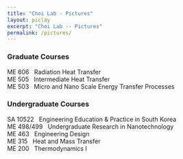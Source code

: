```yaml
---
title: "Choi Lab - Pictures"
layout: piclay
excerpt: "Choi Lab -- Pictures"
permalink: /pictures/
---
```






### Graduate Courses

ME 606 &nbsp; Radiation Heat Transfer <br />
ME 505 &nbsp; Intermediate Heat Transfer <br />
ME 503 &nbsp; Micro and Nano Scale Energy Transfer Processes

### Undergraduate Courses

SA 10522 &nbsp; Engineering Education & Practice in South Korea <br />
ME 498/499 &nbsp; Undergraduate Research in Nanotechnology <br />
ME 463 &nbsp; Engineering Design <br />
ME 315 &nbsp; Heat and Mass Transfer <br />
ME 200 &nbsp; Thermodynamics I<br />
<br />


